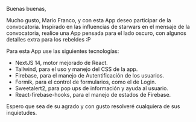 Buenas buenas,

Mucho gusto, Mario Franco, y con esta App deseo participar de la convocatoria.
Inspirado en las influencias de starwars en el mensaje de la convocatoria, realice una App pensada para el lado oscuro, con algunos detalles extra para los rebeldes :P

Para esta App use las siguientes tecnologías:
* NextJS 14, motor mejorado de React.
* Tailwind, para el uso y manejo del CSS de la app.
* Firebase, para el manejo de Autentificación de los usuarios.
* Formik, para el control de formularios, como el de Login.
* Sweetalert2, para pop ups de información y ayuda al usuario.
* React-firebase-hooks, para el manejo de estados de Firebase.

Espero que sea de su agrado y con gusto resolveré cualquiera de sus inquietudes.
